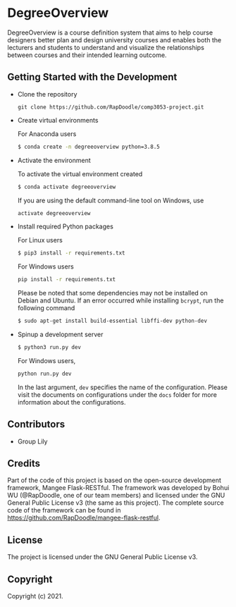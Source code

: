# DegreeOverview
DegreeOverview is a course definition system that aims to help course designers better plan and design university courses and enables both the lecturers and students to understand and visualize the relationships between courses and their intended learning outcome.

## Getting Started with the Development

- Clone the repository

  ```shell
  git clone https://github.com/RapDoodle/comp3053-project.git
  ```

- Create virtual environments

  For Anaconda users
  ```bash
  $ conda create -n degreeoverview python=3.8.5
  ```

- Activate the environment

  To activate the virtual environment created
  ```bash
  $ conda activate degreeoverview
  ```

  If you are using the default command-line tool on Windows, use
  ```bash
  activate degreeoverview
  ```

- Install required Python packages

  For Linux users
  ```bash
  $ pip3 install -r requirements.txt
  ```

  For Windows users
  ```bash
  pip install -r requirements.txt
  ```

  Please be noted that some dependencies may not be installed on Debian and Ubuntu. If an error occurred while installing `bcrypt`, run the following command

  ```bash
  $ sudo apt-get install build-essential libffi-dev python-dev
  ```

- Spinup a development server

  ```bash
  $ python3 run.py dev
  ```
  For Windows users,
  ```bash
  python run.py dev
  ```
  In the last argument, `dev` specifies the name of the configuration. Please visit the documents on configurations under the `docs` folder for more information about the configurations.

## Contributors
- Group Lily

## Credits
Part of the code of this project is based on the open-source development framework, Mangee Flask-RESTful. The framework was developed by Bohui WU (@RapDoodle, one of our team members) and licensed under the GNU General Public License v3 (the same as this project). The complete source code of the framework can be found in https://github.com/RapDoodle/mangee-flask-restful.

## License
The project is licensed under the GNU General Public License v3.

## Copyright
Copyright (c) 2021.
